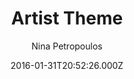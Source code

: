 ---
title: Artist Theme
github: https://github.com/ninapetrop/Artist-Theme
demo: https://ninapetrop.github.io/Artist-Theme/
author: Nina Petropoulos
ssg:
  - Jekyll
cms:
  - No Cms
date: 2016-01-31T20:52:26.000Z
github_branch: master
description: A free Jekyll theme
stale: true
---